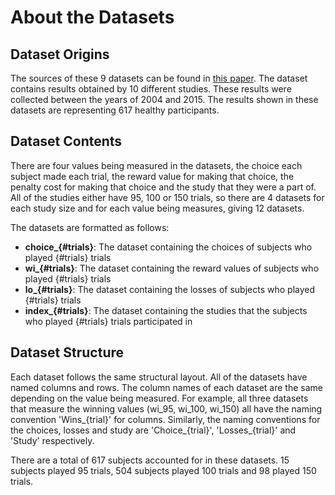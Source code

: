 # About the Datasets

## Dataset Origins

The sources of these 9 datasets can be found in [this paper](https://openpsychologydata.metajnl.com/articles/10.5334/jopd.ak/). The dataset contains results obtained by 10 different studies. These results were collected between the years of 2004 and 2015. The results shown in these datasets are representing 617 healthy participants.


## Dataset Contents

There are four values being measured in the datasets, the choice each subject made each trial, the reward value for making that choice, the penalty cost for making that choice and the study that they were a part of. All of the studies either have 95, 100 or 150 trials, so there are 4 datasets for each study size and for each value being measures, giving 12 datasets.

The datasets are formatted as follows:
- **choice_{#trials}**: The dataset containing the choices of subjects who played {#trials} trials 
- **wi_{#trials}**: The dataset containing the reward values of subjects who played {#trials} trials 
- **lo_{#trials}**: The dataset containing the losses of subjects who played {#trials} trials 
- **index_{#trials}**: The dataset containing the studies that the subjects who played {#trials} trials participated in


## Dataset Structure

Each dataset follows the same structural layout. All of the datasets have named columns and rows. The column names of each dataset are the same depending on the value being measured. For example, all three datasets that measure the winning values (wi_95, wi_100, wi_150) all have the naming convention 'Wins_{trial}' for columns. Similarly, the naming conventions for the choices, losses and study are 'Choice_{trial}', 'Losses_{trial}' and 'Study' respectively.

There are a total of 617 subjects accounted for in these datasets. 15 subjects played 95 trials, 504 subjects played 100 trials and 98 played 150 trials.